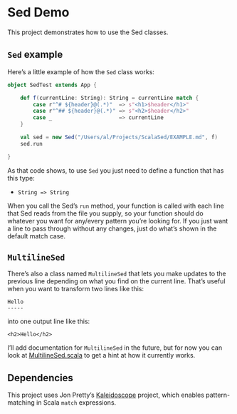 # Sed Demo

This project demonstrates how to use the Sed classes.



## `Sed` example

Here’s a little example of how the `Sed` class works:

```scala
object SedTest extends App {

    def f(currentLine: String): String = currentLine match {
        case r"^# ${header}@(.*)"  => s"<h1>$header</h1>"
        case r"^## ${header}@(.*)" => s"<h2>$header</h2>"
        case _                     => currentLine
    }

    val sed = new Sed("/Users/al/Projects/ScalaSed/EXAMPLE.md", f)
    sed.run

}
```

As that code shows, to use `Sed` you just need to define a function that has this type:

- `String => String`

When you call the Sed’s `run` method, your function is called with each line that Sed reads from the file you supply, so your function should do whatever you want for any/every pattern you’re looking for. If you just want a line to pass through without any changes, just do what’s shown in the default match case.



## `MultilineSed`

There’s also a class named `MultilineSed` that lets you make updates to the previous line depending on what you find on the current line. That’s useful when you want to transform two lines like this:

````
Hello
-----
````

into one output line like this:

````
<h2>Hello</h2>
````

I’ll add documentation for `MultilineSed` in the future, but for now you can look at [MultilineSed.scala](https://github.com/alvinj/ScalaSed/blob/master/SedDemo/src/main/scala/sed/MultilineSedTest.scala) to get a hint at how it currently works.



## Dependencies

This project uses Jon Pretty’s [Kaleidoscope](https://github.com/propensive/kaleidoscope) project, which enables pattern-matching in Scala `match` expressions.


